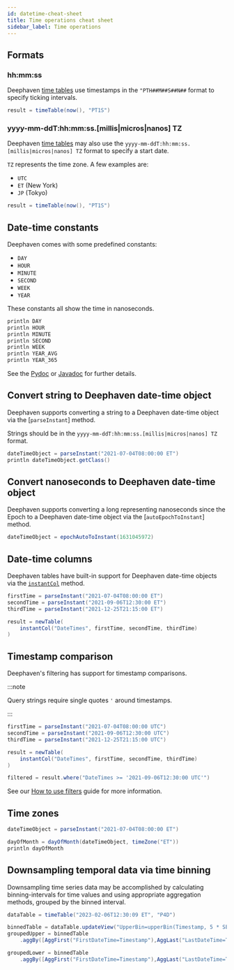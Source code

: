 ```yaml
---
id: datetime-cheat-sheet
title: Time operations cheat sheet
sidebar_label: Time operations
---
```


## Formats

### hh:mm:ss

Deephaven [time tables](../table-operations/create/timeTable.md) use timestamps in the `"PTH##M##S##N##` format to specify ticking intervals.

```groovy
result = timeTable(now(), "PT1S")
```

### yyyy-mm-ddT:hh:mm:ss.[millis|micros|nanos] TZ

Deephaven [time tables](../table-operations/create/timeTable.md) may also use the `yyyy-mm-ddT:hh:mm:ss.[millis|micros|nanos] TZ` format to specify a start date.

`TZ` represents the time zone. A few examples are:

- `UTC`
- `ET` (New York)
- `JP` (Tokyo)

```groovy
result = timeTable(now(), "PT1S")
```

## Date-time constants

Deephaven comes with some predefined constants:

- `DAY`
- `HOUR`
- `MINUTE`
- `SECOND`
- `WEEK`
- `YEAR`

These constants all show the time in nanoseconds.

```groovy
println DAY
println HOUR
println MINUTE
println SECOND
println WEEK
println YEAR_AVG
println YEAR_365
```

See the [Pydoc](https://deephaven.io/core/pydoc/code/deephaven.DateTimeUtils.html) or [Javadoc](https://deephaven.io/core/javadoc/io/deephaven/time/DateTimeUtils.html) for further details.

## Convert string to Deephaven date-time object

Deephaven supports converting a string to a Deephaven date-time object via the [`parseInstant`] method.

Strings should be in the `yyyy-mm-ddT:hh:mm:ss.[millis|micros|nanos] TZ` format.

```groovy
dateTimeObject = parseInstant("2021-07-04T08:00:00 ET")
println dateTimeObject.getClass()
```

## Convert nanoseconds to Deephaven date-time object

Deephaven supports converting a long representing nanoseconds since the Epoch to a Deephaven date-time object via the [`autoEpochToInstant`] method.

```groovy
dateTimeObject = epochAutoToInstant(1631045972)
```

## Date-time columns

Deephaven tables have built-in support for Deephaven date-time objects via the [`instantCol`](../table-operations/create/instantCol.md) method.

```groovy
firstTime = parseInstant("2021-07-04T08:00:00 ET")
secondTime = parseInstant("2021-09-06T12:30:00 ET")
thirdTime = parseInstant("2021-12-25T21:15:00 ET")

result = newTable(
    instantCol("DateTimes", firstTime, secondTime, thirdTime)
)
```

## Timestamp comparison

Deephaven's filtering has support for timestamp comparisons.

:::note

Query strings require single quotes `'` around timestamps.

:::

```groovy order=result
firstTime = parseInstant("2021-07-04T08:00:00 UTC")
secondTime = parseInstant("2021-09-06T12:30:00 UTC")
thirdTime = parseInstant("2021-12-25T21:15:00 UTC")

result = newTable(
    instantCol("DateTimes", firstTime, secondTime, thirdTime)
)

filtered = result.where("DateTimes >= '2021-09-06T12:30:00 UTC'")
```

See our [How to use filters](../../how-to-guides/use-filters.md) guide for more information.

## Time zones

```groovy
dateTimeObject = parseInstant("2021-07-04T08:00:00 ET")

dayOfMonth = dayOfMonth(dateTimeObject, timeZone("ET"))
println dayOfMonth
```

## Downsampling temporal data via time binning

Downsampling time series data may be accomplished by calculating binning-intervals for time values and using appropriate aggregation methods, grouped by the binned interval.

```groovy order=dataTable,binnedTable,groupedUpper,groupedLower
dataTable = timeTable("2023-02-06T12:30:09 ET", "P4D")

binnedTable = dataTable.updateView("UpperBin=upperBin(Timestamp, 5 * SECOND)", "LowerBin=lowerBin(Timestamp, 5 * SECOND)")
groupedUpper = binnedTable
    .aggBy([AggFirst("FirstDateTime=Timestamp"),AggLast("LastDateTime=Timestamp")], "UpperBin")

groupedLower = binnedTable
    .aggBy([AggFirst("FirstDateTime=Timestamp"),AggLast("LastDateTime=Timestamp")], "LowerBin")
```
